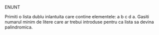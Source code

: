 ENUNT

Primiti o lista dublu inlantuita care contine elementele: a b  c d a. Gasiti numarul minim de litere care ar trebui introduse pentru ca lista sa devina palindromica.
